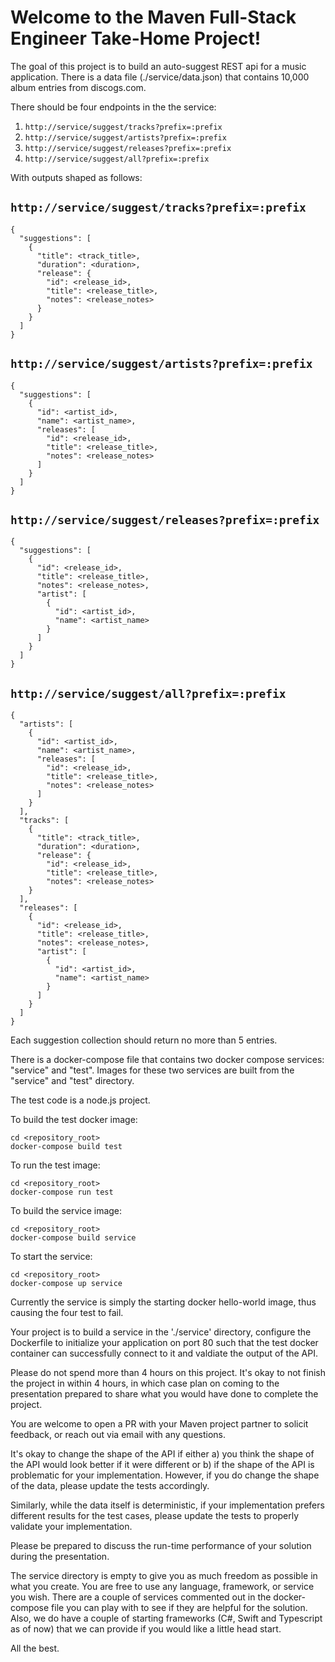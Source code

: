 # Welcome to the Maven Full-Stack Engineer Take-Home Project!

The goal of this project is to build an auto-suggest REST api for a music application. There is a data file (./service/data.json) that contains 10,000 album entries from discogs.com. 

There should be four endpoints in the the service:

1. `http://service/suggest/tracks?prefix=:prefix`
2. `http://service/suggest/artists?prefix=:prefix`
3. `http://service/suggest/releases?prefix=:prefix`
4. `http://service/suggest/all?prefix=:prefix`

With outputs shaped as follows:

## `http://service/suggest/tracks?prefix=:prefix`
```
{
  "suggestions": [
    {
      "title": <track_title>,
      "duration": <duration>,
      "release": {
        "id": <release_id>,
        "title": <release_title>,
        "notes": <release_notes>
      }
    }
  ]
}
```

## `http://service/suggest/artists?prefix=:prefix`
```
{
  "suggestions": [
    {
      "id": <artist_id>,
      "name": <artist_name>,
      "releases": [
        "id": <release_id>,
        "title": <release_title>,
        "notes": <release_notes>
      ]
    }
  ]
}
```

## `http://service/suggest/releases?prefix=:prefix`
```
{
  "suggestions": [
    {
      "id": <release_id>,
      "title": <release_title>,
      "notes": <release_notes>,
      "artist": [
        {
          "id": <artist_id>,
          "name": <artist_name>
        }
      ]
    }
  ]
}
```

## `http://service/suggest/all?prefix=:prefix`
```
{
  "artists": [
    {
      "id": <artist_id>,
      "name": <artist_name>,
      "releases": [
        "id": <release_id>,
        "title": <release_title>,
        "notes": <release_notes>
      ]
    }
  ],
  "tracks": [
    {
      "title": <track_title>,
      "duration": <duration>,
      "release": {
        "id": <release_id>,
        "title": <release_title>,
        "notes": <release_notes>
    }
  ],
  "releases": [
    {
      "id": <release_id>,
      "title": <release_title>,
      "notes": <release_notes>,
      "artist": [
        {
          "id": <artist_id>,
          "name": <artist_name>
        }
      ]
    }
  ]
}
```

Each suggestion collection should return no more than 5 entries.

There is a docker-compose file that contains two docker compose services: "service" and "test". Images for these two services are built from the "service" and "test" directory.

The test code is a node.js project.

To build the test docker image:

```
cd <repository_root>
docker-compose build test
```

To run the test image:

```
cd <repository_root>
docker-compose run test
```

To build the service image:

```
cd <repository_root>
docker-compose build service
```

To start the service:

```
cd <repository_root>
docker-compose up service
```

Currently the service is simply the starting docker hello-world image, thus causing the four test to fail.

Your project is to build a service in the './service' directory, configure the Dockerfile to initialize your application on port 80 such that the test docker container can successfully connect to it and valdiate the output of the API.

Please do not spend more than 4 hours on this project. It's okay to not finish the project in within 4 hours, in which case plan on coming to the presentation prepared to share what you would have done to complete the project.

You are welcome to open a PR with your Maven project partner to solicit feedback, or reach out via email with any questions.

It's okay to change the shape of the API if either a) you think the shape of the API would look better if it were different or b) if the shape of the API is problematic for your implementation. However, if you do change the shape of the data, please update the tests accordingly.

Similarly, while the data itself is deterministic, if your implementation prefers different results for the test cases, please update the tests to properly validate your implementation.

Please be prepared to discuss the run-time performance of your solution during the presentation.

The service directory is empty to give you as much freedom as possible in what you create. You are free to use any language, framework, or service you wish. There are a couple of services commented out in the docker-compose file you can play with to see if they are helpful for the solution. Also, we do have a couple of starting frameworks (C#, Swift and Typescript as of now) that we can provide if you would like a little head start.

All the best.
